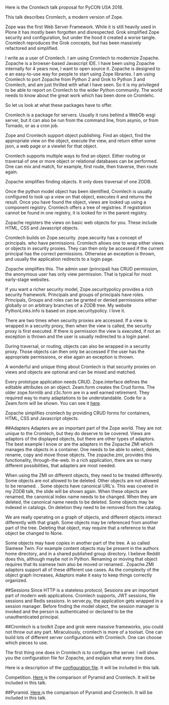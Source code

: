 Here is the Cromlech talk proposal for PyCON USA 2018.

This talk describes Cromlech, a modern version of Zope.

Zope was the first Web Server Framework. While it is still heavily used in Plone it has mostly been forgotten and disrespected. Grok simplified Zope security and configuration, but under the hood it created a worse tangle. Cromlech reproduces the Grok concepts, but has been massively refactored and simplified.

I write as a user of Cromlech. I am using Cromlech to  modernize Zopache.  Zopache is a browser-based Javascript IDE.  I have been using Zopache internally for 4 years now, I want to open source it.  Zopache is designed to e an easy-to-use way for people to start using Zope libraries.  I am using Cromlech to port Zopache from Python 2 and Grok to Python 3 and Cromlech, and am just thrilled with what I have seen.   So it is my privileged to be able to report on Cromlech to the wider Python community. The world needs to know about the great work which has been done on Cromlehc.

So let us look at what these packages have to offer.

Cromlech is a package for servers.  Usually it runs behind a WebOb
wsgi server, but it can also be run from the command line, from asynio, or from
Tornado, or as a cron job.

Zope and Cromlech support object publishing.  Find an object, find the appropriate view on the object, execute the view, and return either some json, a web page or a viewlet for that object.

Cromlech supports multiple ways to find an object.  Either routing or traversal of one or more object or relational  databases can be performed.  One can mix and match, for example, first route, then traverse, then route again.

Zopache simplifies finding objects.  It only does traversal of one ZODB.

Once the python model object has been identified, Cromlech is usually configured to look up a view on that object, executes it and returns the result.
Once you have found the object, views are looked up using a component registry.  Cromlech offers a tree of registries.  If registration cannot be found in one registry, it is looked for in the parent registry.

Zopache registers the views on basic web objects  for you.  These include HTML, CSS and Javascript objects.

Cromlech builds on Zope.security.  zope.security has a concept of principals. who have permissions.  Cromlech allows one to wrap either views or objects in security proxies.  They can then only be accessed if the current principal has the correct permissions.  Otherwise an exception is thrown, and usually the application redirects to a login page.

Zopache simplifies this.  The admin user (principal) has CRUD permission, the anonymous user has only view permission.  That is typical for most
early-stage websites.

If you want a richer security model,
Zope.securitypolicy provides a rich security framework.  Principals  and groups of principals have roles.  Principals, Groups and roles can be granted or denied permissions either globally or on arbitrary
branches of a ZODB tree.  My website PythonLinks.info is based on
zope.securitypolicy.  I love it.

There are two times when security proxies are accessed.  If a view is wrapped in a  security proxy, then when the view is called, the security proxy is first executed.  If there is permission the view is executed, if not an exception is thrown and the user is usually redirected to a login panel.

During traversal, or routing, objects can also be wrapped in a security proxy.  Those objects  can then only be accessed if the user has the appropriate permissions, or else again an exception is thrown.

A wonderful and unique thing about Cromlech is that security proxies on views and objects are  optional and can be mixed and matched.

Every prototype application needs CRUD.  Zope.interface defines the editable attributes on an object.  Zeam.form creates the Crud forms.  The older zope.formlib and z3c.form are in a well earned retirement.  They required way to many adaptations to be understandable.   Code for a Zeam.form will be shown.
You can see it [here](https://github.com/PythonLinks/CromlechDemo/blob/master/src/cromdemo/src/cromdemo/browser/forms.py).

Zopache simplifies cromlech by providing CRUD forms for containers, HTML, CSS and Javascript objects.

##Adapters
Adapters are an important part of the Zope world.  They are not unique to the Cromlech, but they do deserve to be covered.  Views are adaptors of the displayed objects, but there are other types of adaptors.  The best example I know or
are the adapters in the Zopache ZMI which manages the objects in a container.  One needs to be able to select, delete, rename, copy and move those objects.  The zopache.zmi, provides this functionality, through-the-web.    In a
rich application, there are so many different possibilities, that adapters are most needed.

When using the ZMI on different objects, they need to be treated differently.  Some objects are not allowed to be deleted.  Other
objects are not allowed to be renamed.   .  Some objects have canonical URL's.  This was covered in my ZODB talk, the slide will be shown again.  When these objects are renamed, the canonical index name needs to be changed.  When they are deleted, the canonical name needs to be deleted.  Some objects may be indexed in catalogs.  On deletion they need to be removed from the catalog.

We are really operating on a graph of objects, and different objects interact differently with that graph.  Some objects may be referenced from another part of the tree.  Deleting that object, may require that a reference to that object be changed to None.

Some objects may have copies in another part of the tree.  A so called Siamese Twin.  For example content objects may be present in the authors home directory, and in a shared published group directory.  I believe Reddit does this, although maybe not in Python.  Renaming or moving that object requires that its siamese twin also be moved or renamed..  Zopache.ZMI adaptors support all of these different use cases.  As the complexity of the object graph increases, Adaptors make it easy to keep things correctly organized.

 ##Sessions
 Since HTTP is a stateless protocol, Sessions are an important part of modern web applications.  Cromlech supports, JWT sessions, file sessions and Redis sessions.   In server.py, the application gets wrapped in a session manager.  Before finding the model object, the session manager is invoked and the person is authenticated or declared to be the unauthenticated principal.

##Cromlech is a toolkit
Zope and grok were massive frameworks,  you could not throw out any part.
 Miraculously,  cromlech is more of a toolset.  One can build lots of different server configurations with Cromlech.  One can choose which pieces to use.

 The first thing one does in Cromlech is to configure the server.  I will show you the configuration file for Zopache, and explain what every line does.

Here is a description of the  [configuration file](https://github.com/PythonLinks/CromlechDemo/blob/master/src/cromdemo/docs/configuration.txt).  It will be included in this talk.

Competition.
[Here ](https://github.com/PythonLinks/CromlechDemo/blob/master/DOCUMENTATION/CromlechVsDjango.md)
is the comparison of Pyramid and Cromlech. It will be included in this talk.

##Pyramid.
[Here ](https://github.com/PythonLinks/CromlechDemo/blob/master/DOCUMENTATION/CromlechVsPyramid.md)
is the comparison of Pyramid and Cromlech. It will be included in this talk.